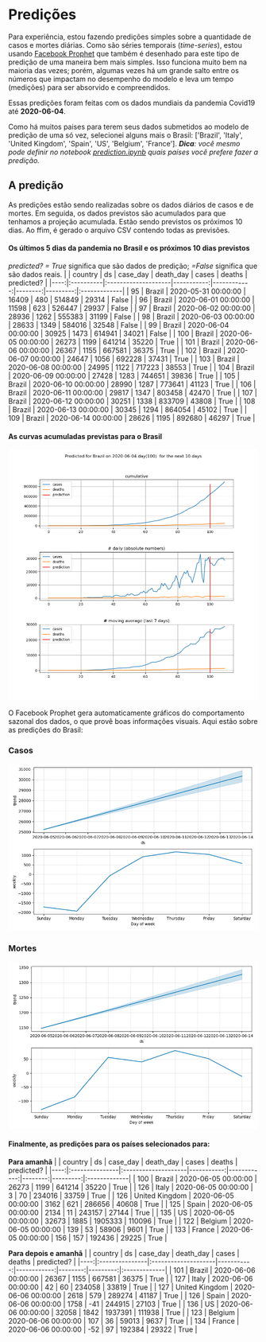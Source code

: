 # **Predições**
Para experiência, estou fazendo predições simples sobre a quantidade de casos e mortes diárias. Como são séries temporais (*time-series*), estou usando [Facebook Prophet](https://facebook.github.io/prophet/docs/quick_start.html) que também é desenhado para este tipo de predição de uma maneira bem mais simples. Isso funciona muito bem na maioria das vezes; porém, algumas vezes há um grande salto entre os números que impactam no desempenho do modelo e leva um tempo (medições) para ser absorvido e compreendidos.

Essas predições foram feitas com os dados mundiais da pandemia Covid19 até **2020-06-04**.

Como há muitos paises para terem seus dados submetidos ao modelo de predição de uma só vez, selecionei alguns mais o Brasil:
['Brazil', 'Italy', 'United Kingdom', 'Spain', 'US', 'Belgium', 'France'].
***Dica**: você mesmo pode definir no notebook *[prediction.ipynb](../prediction.ipynb)* quais países você prefere fazer a predição.*


## A predição
As predições estão sendo realizadas sobre os dados diários de casos e de mortes. Em seguida, os dados previstos são acumulados para que tenhamos a projeção acumulada. Estão sendo previstos os próximos 10 dias.
Ao ffim, é gerado o arquivo CSV contendo todas as previsões.

#### Os últimos 5 dias da pandemia no Brasil e os próximos 10 dias previstos
*predicted? = True* significa que são dados de predição; *=False* significa que são dados reais.
|     | country   | ds                  |   case_day |   death_day |   cases |   deaths | predicted?   |
|----:|:----------|:--------------------|-----------:|------------:|--------:|---------:|:-------------|
|  95 | Brazil    | 2020-05-31 00:00:00 |      16409 |         480 |  514849 |    29314 | False        |
|  96 | Brazil    | 2020-06-01 00:00:00 |      11598 |         623 |  526447 |    29937 | False        |
|  97 | Brazil    | 2020-06-02 00:00:00 |      28936 |        1262 |  555383 |    31199 | False        |
|  98 | Brazil    | 2020-06-03 00:00:00 |      28633 |        1349 |  584016 |    32548 | False        |
|  99 | Brazil    | 2020-06-04 00:00:00 |      30925 |        1473 |  614941 |    34021 | False        |
| 100 | Brazil    | 2020-06-05 00:00:00 |      26273 |        1199 |  641214 |    35220 | True         |
| 101 | Brazil    | 2020-06-06 00:00:00 |      26367 |        1155 |  667581 |    36375 | True         |
| 102 | Brazil    | 2020-06-07 00:00:00 |      24647 |        1056 |  692228 |    37431 | True         |
| 103 | Brazil    | 2020-06-08 00:00:00 |      24995 |        1122 |  717223 |    38553 | True         |
| 104 | Brazil    | 2020-06-09 00:00:00 |      27428 |        1283 |  744651 |    39836 | True         |
| 105 | Brazil    | 2020-06-10 00:00:00 |      28990 |        1287 |  773641 |    41123 | True         |
| 106 | Brazil    | 2020-06-11 00:00:00 |      29817 |        1347 |  803458 |    42470 | True         |
| 107 | Brazil    | 2020-06-12 00:00:00 |      30251 |        1338 |  833709 |    43808 | True         |
| 108 | Brazil    | 2020-06-13 00:00:00 |      30345 |        1294 |  864054 |    45102 | True         |
| 109 | Brazil    | 2020-06-14 00:00:00 |      28626 |        1195 |  892680 |    46297 | True         |

 #### As curvas acumuladas previstas para o Brasil
![](brazil_predictions.png)

 O Facebook Prophet gera automaticamente gráficos do comportamento sazonal dos dados, o que provê boas informações visuais. Aqui estão sobre as predições do Brasil:
### Casos
![](brazil_prophet_cases.png)

 ### Mortes
![](brazil_prophet_deaths.png)
#### Finalmente, as predições para os países selecionados para:
**Para amanhã**
|     | country        | ds                  |   case_day |   death_day |   cases |   deaths | predicted?   |
|----:|:---------------|:--------------------|-----------:|------------:|--------:|---------:|:-------------|
| 100 | Brazil         | 2020-06-05 00:00:00 |      26273 |        1199 |  641214 |    35220 | True         |
| 126 | Italy          | 2020-06-05 00:00:00 |          3 |          70 |  234016 |    33759 | True         |
| 126 | United Kingdom | 2020-06-05 00:00:00 |       3162 |         621 |  286656 |    40608 | True         |
| 125 | Spain          | 2020-06-05 00:00:00 |       2134 |          11 |  243157 |    27144 | True         |
| 135 | US             | 2020-06-05 00:00:00 |      32673 |        1885 | 1905333 |   110096 | True         |
| 122 | Belgium        | 2020-06-05 00:00:00 |        139 |          53 |   58906 |     9601 | True         |
| 133 | France         | 2020-06-05 00:00:00 |        156 |         157 |  192436 |    29225 | True         |

 **Para depois e amanhã** 
|     | country        | ds                  |   case_day |   death_day |   cases |   deaths | predicted?   |
|----:|:---------------|:--------------------|-----------:|------------:|--------:|---------:|:-------------|
| 101 | Brazil         | 2020-06-06 00:00:00 |      26367 |        1155 |  667581 |    36375 | True         |
| 127 | Italy          | 2020-06-06 00:00:00 |         42 |          60 |  234058 |    33819 | True         |
| 127 | United Kingdom | 2020-06-06 00:00:00 |       2618 |         579 |  289274 |    41187 | True         |
| 126 | Spain          | 2020-06-06 00:00:00 |       1758 |         -41 |  244915 |    27103 | True         |
| 136 | US             | 2020-06-06 00:00:00 |      32058 |        1842 | 1937391 |   111938 | True         |
| 123 | Belgium        | 2020-06-06 00:00:00 |        107 |          36 |   59013 |     9637 | True         |
| 134 | France         | 2020-06-06 00:00:00 |        -52 |          97 |  192384 |    29322 | True         |